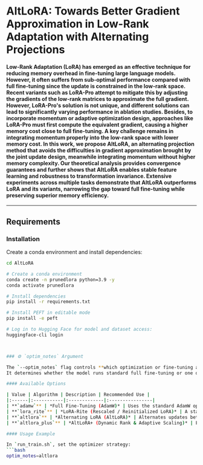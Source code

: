 # AltLoRA: Towards Better Gradient Approximation in Low-Rank Adaptation with Alternating Projections


#### Low-Rank Adaptation (LoRA) has emerged as an effective technique for reducing memory overhead in fine-tuning large language models. However, it often suffers from sub-optimal performance compared with full fine-tuning since the update is constrained in the low-rank space. Recent variants such as LoRA-Pro attempt to mitigate this by adjusting the gradients of the low-rank matrices to approximate the full gradient. However, LoRA-Pro's solution is not unique, and different solutions can lead to significantly varying performance in ablation studies. Besides, to incorporate momentum or adaptive optimization design, approaches like LoRA-Pro must first compute the equivalent gradient, causing a higher memory cost close to full fine-tuning. A key challenge remains in integrating momentum properly into the low-rank space with lower memory cost. In this work, we propose AltLoRA, an alternating projection method that avoids the difficulties in gradient approximation brought by the joint update design, meanwhile integrating momentum without higher memory complexity. Our theoretical analysis provides convergence guarantees and further shows that AltLoRA enables stable feature learning and robustness to transformation invariance. Extensive experiments across multiple tasks demonstrate that AltLoRA outperforms LoRA and its variants, narrowing the gap toward full fine-tuning while preserving superior memory efficiency.
---

## Requirements

### Installation

Create a conda environment and install dependencies:

```bash
cd AltLoRA

# Create a conda environment
conda create -n prunedlora python=3.9 -y
conda activate prunedlora

# Install dependencies
pip install -r requirements.txt

# Install PEFT in editable mode
pip install -e peft

# Log in to Hugging Face for model and dataset access:
huggingface-cli login



### ⚙️ `optim_notes` Argument

The `--optim_notes` flag controls **which optimization or fine-tuning algorithm** is used during training.  
It determines whether the model runs standard full fine-tuning or one of the LoRA-based efficient variants.

#### Available Options

| Value | Algorithm | Description | Recommended Use |
|:------|:-----------|:-------------|:----------------|
| **`adamw`** | *Full Fine-Tuning (AdamW)* | Uses the standard AdamW optimizer to update **all model parameters** (no LoRA modules). Highest memory cost, serves as a baseline. | For small models or full fine-tuning benchmarks. |
| **`lora_rite`** | *LoRA-Rite (Rescaled / Reinitialized LoRA)* | A stable LoRA variant that applies adaptive re-scaling and re-initialization of A/B matrices to improve convergence and training robustness. | Use as a strong, stable LoRA baseline. |
| **`altlora`** | *Alternating LoRA (AltLoRA)* | Alternates updates between the low-rank A/B matrices and frozen backbone parameters. Includes Riemannian projection to preserve low-rank structure. | Default choice — balanced performance and efficiency. |
| **`altlora_plus`** | *AltLoRA+ (Dynamic Rank & Adaptive Scaling)* | Extends AltLoRA with **dynamic rank allocation** and **adaptive scaling** (μ-projection) for better generalization and faster convergence. | Recommended for large models, instruction tuning, or multi-round/federated training. |

#### Usage Example

In `run_train.sh`, set the optimizer strategy:
```bash
optim_notes=altlora
